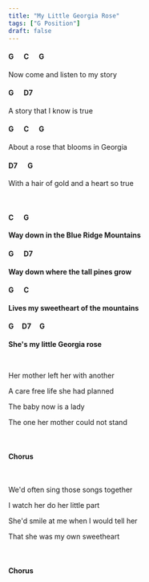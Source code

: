 ```yaml
---
title: "My Little Georgia Rose"
tags: ["G Position"]
draft: false
---
```


#### G &nbsp;&nbsp;&nbsp;&nbsp; C &nbsp;&nbsp;&nbsp;&nbsp; G
Now come and listen to my story
#### G &nbsp;&nbsp;&nbsp;&nbsp; D7
A story that I know is true
#### G &nbsp;&nbsp;&nbsp;&nbsp; C &nbsp;&nbsp;&nbsp;&nbsp; G
About a rose that blooms in Georgia
#### D7 &nbsp;&nbsp;&nbsp;&nbsp; G
With a hair of gold and a heart so true

<br>

#### C &nbsp;&nbsp;&nbsp;&nbsp; G
**Way down in the Blue Ridge Mountains**
#### G &nbsp;&nbsp;&nbsp;&nbsp; D7
**Way down where the tall pines grow**
#### G &nbsp;&nbsp;&nbsp;&nbsp; C
**Lives my sweetheart of the mountains**
#### G &nbsp;&nbsp;&nbsp; D7 &nbsp;&nbsp;&nbsp; G
**She's my little Georgia rose**

<br>


Her mother left her with another

A care free life she had planned

The baby now is a lady

The one her mother could not stand

<br>

#### Chorus

<br>

We'd often sing those songs together

I watch her do her little part

She'd smile at me when I would tell her

That she was my own sweetheart

<br>

#### Chorus
